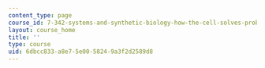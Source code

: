 ```yaml
---
content_type: page
course_id: 7-342-systems-and-synthetic-biology-how-the-cell-solves-problems-fall-2010
layout: course_home
title: ''
type: course
uid: 6dbcc833-a8e7-5e00-5824-9a3f2d2589d8
---
```

